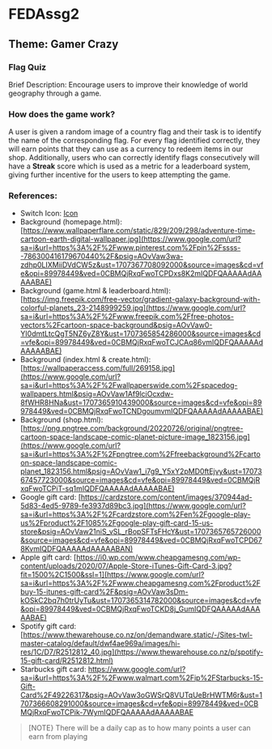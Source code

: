 # FEDAssg2

## Theme: Gamer Crazy

### Flag Quiz
Brief Description:
Encourage users to improve their knowledge of world geography through a game.
### How does the game work?
A user is given a random image of a country flag and their task is to identify the name of the corresponding flag.
For every flag identified correctly, they will earn points that they can use as a currency to redeem items in our shop. Additionally,
users who can correctly identify flags consecutively will have a **Streak** score which is used as a metric for a leaderboard
system, giving further incentive for the users to keep attempting the game.

### References:
- Switch Icon: [Icon](https://www.flaticon.com/free-icon/off-button_5683501?term=switch&page=1&position=6&origin=tag&related_id=5683501)
- Background (homepage.html): [https://www.wallpaperflare.com/static/829/209/298/adventure-time-cartoon-earth-digital-wallpaper.jpg](https://www.google.com/url?sa=i&url=https%3A%2F%2Fwww.pinterest.com%2Fpin%2Fssss--786300416179670440%2F&psig=AOvVaw3wa-zdhp0LIXMiiDVdCW5z&ust=1707367708092000&source=images&cd=vfe&opi=89978449&ved=0CBMQjRxqFwoTCPDxs8K2mIQDFQAAAAAdAAAAABAE)
- Background (game.html & leaderboard.html): [https://img.freepik.com/free-vector/gradient-galaxy-background-with-colorful-planets_23-2148999259.jpg](https://www.google.com/url?sa=i&url=https%3A%2F%2Fwww.freepik.com%2Ffree-photos-vectors%2Fcartoon-space-background&psig=AOvVaw0-YI0dmtLtcQgT5NZ6yZ8Y&ust=1707365854286000&source=images&cd=vfe&opi=89978449&ved=0CBMQjRxqFwoTCJCAq86vmIQDFQAAAAAdAAAAABAE)
- Background (index.html & create.html): [https://wallpaperaccess.com/full/269158.jpg](https://www.google.com/url?sa=i&url=https%3A%2F%2Fwallpaperswide.com%2Fspacedog-wallpapers.html&psig=AOvVaw1Af9lciOcxdw-8fWHR8HNa&ust=1707365910439000&source=images&cd=vfe&opi=89978449&ved=0CBMQjRxqFwoTCNDgoumvmIQDFQAAAAAdAAAAABAE)
- Background (shop.html): [https://png.pngtree.com/background/20220726/original/pngtree-cartoon-space-landscape-comic-planet-picture-image_1823156.jpg](https://www.google.com/url?sa=i&url=https%3A%2F%2Fpngtree.com%2Ffreebackground%2Fcartoon-space-landscape-comic-planet_1823156.html&psig=AOvVaw1_i7g9_Y5xY2pMD0ftEjvy&ust=1707367457723000&source=images&cd=vfe&opi=89978449&ved=0CBMQjRxqFwoTCPiT-sq1mIQDFQAAAAAdAAAAABAE)
- Google gift card: [https://cardzstore.com/content/images/370944ad-5d83-4ed5-9789-fe3937d89bc3.jpg](https://www.google.com/url?sa=i&url=https%3A%2F%2Fcardzstore.com%2Fen%2Fgoogle-play-us%2Fproduct%2F1085%2Fgoogle-play-gift-card-15-us-store&psig=AOvVaw21niS_vSL_rBopSFTsFHcY&ust=1707365765726000&source=images&cd=vfe&opi=89978449&ved=0CBMQjRxqFwoTCPD678KvmIQDFQAAAAAdAAAAABAN)
- Apple gift card: [https://i0.wp.com/www.cheapgamesng.com/wp-content/uploads/2020/07/Apple-Store-iTunes-Gift-Card-3.jpg?fit=1500%2C1500&ssl=1](https://www.google.com/url?sa=i&url=https%3A%2F%2Fwww.cheapgamesng.com%2Fproduct%2Fbuy-15-itunes-gift-card%2F&psig=AOvVaw3sDm-kOSkC2bq7h0trUyTu&ust=1707365314782000&source=images&cd=vfe&opi=89978449&ved=0CBMQjRxqFwoTCKD8j_GumIQDFQAAAAAdAAAAABAE)
- Spotify gift card: [https://www.thewarehouse.co.nz/on/demandware.static/-/Sites-twl-master-catalog/default/dwf4ae969a/images/hi-res/1C/D7/R2512812_40.jpg](https://www.thewarehouse.co.nz/p/spotify-15-gift-card/R2512812.html)
- Starbucks gift card: https://www.google.com/url?sa=i&url=https%3A%2F%2Fwww.walmart.com%2Fip%2FStarbucks-15-Gift-Card%2F49226317&psig=AOvVaw3oGWSrQ8VUTqUeBrHWTM6r&ust=1707366608291000&source=images&cd=vfe&opi=89978449&ved=0CBMQjRxqFwoTCPik-7WymIQDFQAAAAAdAAAAABAE
> [NOTE}
> There will be a daily cap as to how many points a user can earn from playing


